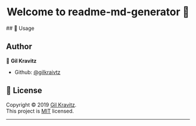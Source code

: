 <h1 align="center">Welcome to readme-md-generator 👋</h1>
## 🚀 Usage

## Author

👤 **Gil Kravitz**
- Github: [@gilkraivtz](https://github.com/gilkravitz)

## 📝 License

Copyright © 2019 [Gil Kravitz](https://github.com/gilkravitz).<br />
This project is [MIT](https:/https://github.com/GilKravitz/openu-assignments) licensed.

---